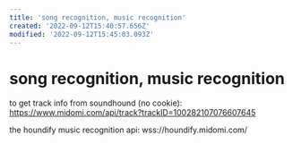 ```yaml
---
title: 'song recognition, music recognition'
created: '2022-09-12T15:40:57.656Z'
modified: '2022-09-12T15:45:03.093Z'
---
```


# song recognition, music recognition

to get track info from soundhound (no cookie):
https://www.midomi.com/api/track?trackID=100282107076607645

the houndify music recognition api:
wss://houndify.midomi.com/
